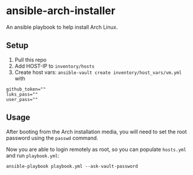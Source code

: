 # ansible-arch-installer

An ansible playbook to help install Arch Linux.

## Setup ##

1. Pull this repo
2. Add HOST-IP to `inventory/hosts`
3. Create host vars: `ansible-vault create inventory/host_vars/vm.yml` with
```
github_token=""
luks_pass=""
user_pass=""
```

## Usage ##

After booting from the Arch installation media, you will need to set the root password using the `passwd` command.

Now you are able to login remotely as root, so you can populate `hosts.yml` and run `playbook.yml`:

```console
ansible-playbook playbook.yml --ask-vault-password
```
